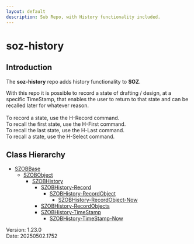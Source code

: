 ```yaml
---
layout: default
description: Sub Repo, with History functionality included.
---
```


# soz-history

## Introduction

The **soz-history** repo adds history functionality to **SOZ**.

With this repo it is possible to record a state of drafting / design, at a specific TimeStamp, that enables the user to return to that state and can be recalled later for whatever reason.  
<br>
To record a state, use the H-Record command.  
To recall the first state, use the H-First command.  
To recall the last state, use the H-Last command.  
To recall a state, use the H-Select command.  

## Class Hierarchy

- [SZOBBase](/classes/SZOBBase.html)
  - [SZOBObject](/classes/SZOBObject.html)
    - [SZOBHistory](/classes/SZOBHistory.html)
      - [SZOBHistory-Record](/classes/SZOBHistory-Record.html)
        - [SZOBHistory-RecordObject](/classes/SZOBHistory-RecordObject.html)
          - [SZOBHistory-RecordObject-Now](/classes/SZOBHistory-RecordObject-Now.html)
      - [SZOBHistory-RecordObjects](/classes/SZOBHistory-RecordObjects.html)
      - [SZOBHistory-TimeStamp](/classes/SZOBHistory-TimeStamp.html)
        - [SZOBHistory-TimeStamp-Now](/classes/SZOBHistory-TimeStamp-Now.html)

Version:  1.23.0
<br>
Date: 20250502.1752
